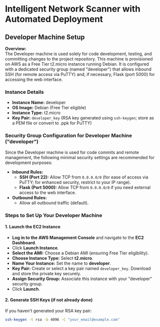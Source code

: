 # Intelligent Network Scanner with Automated Deployment

## Developer Machine Setup

**Overview:**  
The Developer machine is used solely for code development, testing, and committing changes to the project repository. This machine is provisioned on AWS as a Free Tier t2.micro instance running Debian. It is configured with a dedicated security group (named "developer") that allows inbound SSH (for remote access via PuTTY) and, if necessary, Flask (port 5000) for accessing the web interface.

### Instance Details
- **Instance Name:** developer
- **OS Image:** Debian (Free Tier eligible)
- **Instance Type:** t2.micro
- **Key Pair:** `developer_key` (RSA key generated using `ssh-keygen`; store as a PEM file or convert to .ppk for PuTTY)

### Security Group Configuration for Developer Machine ("developer")
Since the Developer machine is used for code commits and remote management, the following minimal security settings are recommended for development purposes:
- **Inbound Rules:**
  - **SSH (Port 22):** Allow TCP from `0.0.0.0/0` (for ease of access via PuTTY; for enhanced security, restrict to your IP range).
  - **Flask (Port 5000):** Allow TCP from `0.0.0.0/0` if you need external access to the web interface.
- **Outbound Rules:**
  - Allow all outbound traffic (default).

### Steps to Set Up Your Developer Machine

#### 1. Launch the EC2 Instance
- **Log in to the AWS Management Console** and navigate to the **EC2 Dashboard**.
- Click **Launch Instance**.
- **Select the AMI:** Choose a Debian AMI (ensuring Free Tier eligibility).
- **Choose Instance Type:** Select **t2.micro**.
- **Name Your Instance:** Set the name to **developer**.
- **Key Pair:** Create or select a key pair named `developer_key`. Download and store the private key securely.
- **Assign Security Group:** Associate this instance with your "developer" security group.
- Click **Launch**.

#### 2. Generate SSH Keys (if not already done)
If you haven't generated your RSA key pair:
```bash
ssh-keygen -t rsa -b 4096 -C "your_email@example.com"


